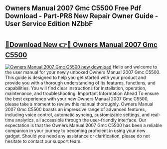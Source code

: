 ## Owners Manual 2007 Gmc C5500 Free Pdf Download - Part-PR8 New Repair Owner Guide - User Service Edition NZbbF

# <h2><a href="http://bc48272.oget.top/?id=Owners+Manual+2007+Gmc+C5500">🔗Download New 👉🔴 Owners Manual 2007 Gmc C5500</a></h2>

[![Owners Manual 2007 Gmc C5500 new download](https://i.imgur.com/5g1atiW.png)](http://bc48272.oget.top/?id=Owners+Manual+2007+Gmc+C5500)
Hello and welcome to the user manual for your newly unboxed Owners Manual 2007 Gmc C5500. This guide is designed to help you get started with your product and provide you with a thorough understanding of its features, functions, and capabilities. You will find clear instructions for installation, operation, maintenance, and troubleshooting. Important Information Ahead To ensure the best experience with your new Owners Manual 2007 Gmc C5500, please take a moment to review this manual thoroughly. Owners Manual 2007 Gmc C5500 boasts an impressive range of advanced features, including voice control, automatic syncing, customizable settings, and real-time analytics, all accessible through the user-friendly interface. Our expectation is that the Owners Manual 2007 Gmc C5500 has been a reliable companion in your journey to becoming proficient in using your new gadget. Should you need any assistance or clarification, please do not hesitate to contact our support team.
